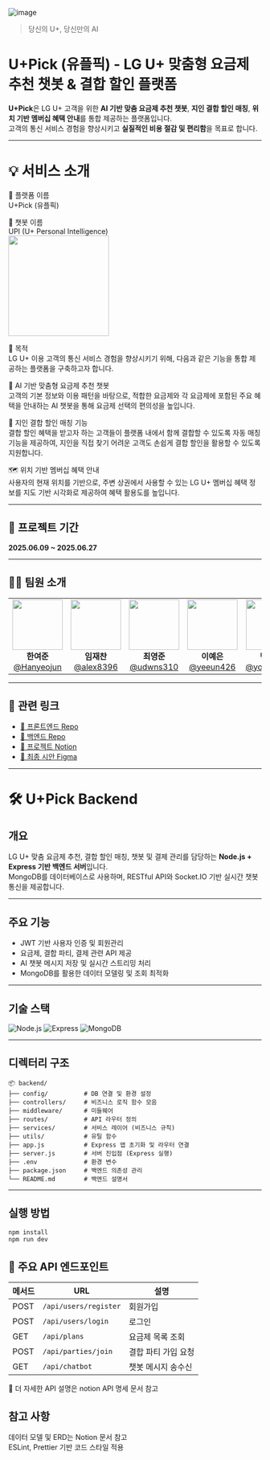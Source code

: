 ![image](https://github.com/user-attachments/assets/36e40504-633a-47c9-a790-07bd92c9e027)

> 당신의 U+, 당신만의 AI

# U+Pick (유플픽) - LG U+ 맞춤형 요금제 추천 챗봇 & 결합 할인 플랫폼

**U+Pick**은 LG U+ 고객을 위한 **AI 기반 맞춤 요금제 추천 챗봇**, **지인 결합 할인 매칭**, **위치 기반 멤버십 혜택 안내**를 통합 제공하는 플랫폼입니다.  
고객의 통신 서비스 경험을 향상시키고 **실질적인 비용 절감 및 편리함**을 목표로 합니다.

---
# 💡 서비스 소개  
📱 플랫폼 이름  
U+Pick (유플픽)  

🤖 챗봇 이름  
UPI (U+ Personal Intelligence)  
<img src="https://github.com/user-attachments/assets/efbe1b87-da10-4987-8e01-88d3af87ec65" width="200"/>


🎯 목적  
LG U+ 이용 고객의 통신 서비스 경험을 향상시키기 위해, 다음과 같은 기능을 통합 제공하는 플랫폼을 구축하고자 합니다.

🧠 AI 기반 맞춤형 요금제 추천 챗봇  
고객의 기본 정보와 이용 패턴을 바탕으로,
적합한 요금제와 각 요금제에 포함된 주요 혜택을 안내하는 AI 챗봇을 통해 요금제 선택의 편의성을 높입니다.

👥 지인 결합 할인 매칭 기능  
결합 할인 혜택을 받고자 하는 고객들이 플랫폼 내에서 함께 결합할 수 있도록 자동 매칭 기능을 제공하여,
지인을 직접 찾기 어려운 고객도 손쉽게 결합 할인을 활용할 수 있도록 지원합니다.

🗺️ 위치 기반 멤버십 혜택 안내  
사용자의 현재 위치를 기반으로,
주변 상권에서 사용할 수 있는 LG U+ 멤버십 혜택 정보를 지도 기반 시각화로 제공하여 혜택 활용도를 높입니다.

---

## 📅 프로젝트 기간

**2025.06.09 ~ 2025.06.27**

---

## 👨‍💻 팀원 소개

<table>
  <tr>
    <td align="center">
      <img src="https://avatars.githubusercontent.com/u/110558148?v=4" width="100" /><br/>
      <strong>한여준</strong><br/>
      <a href="https://github.com/Hanyeojun">@Hanyeojun</a>
    </td>
    <td align="center">
      <img src="https://avatars.githubusercontent.com/u/63743294?v=4" width="100" /><br/>
      <strong>임재찬</strong><br/>
      <a href="https://github.com/alex8396">@alex8396</a>
    </td>
    <td align="center">
      <img src="https://avatars.githubusercontent.com/u/101700659?v=4" width="100" /><br/>
      <strong>최영준</strong><br/>
      <a href="https://github.com/udwns310">@udwns310</a>
    </td>
    <td align="center">
      <img src="https://avatars.githubusercontent.com/u/88296511?v=4" width="100" /><br/>
      <strong>이예은</strong><br/>
      <a href="https://github.com/yeeun426">@yeeun426</a>
    </td>
    <td align="center">
      <img src="https://avatars.githubusercontent.com/u/180901036?v=4" width="100" /><br/>
      <strong>박용규</strong><br/>
      <a href="https://github.com/yonggyu99">@yonggyu99</a>
    </td>
  </tr>
</table>

---

## 🔗 관련 링크

- [🔗 프론트엔드 Repo](https://github.com/U-Plus-Pick/Pick_Front)
- [🔗 백엔드 Repo](https://github.com/U-Plus-Pick/Pick_Back)
- [🔗 프로젝트 Notion](https://wonderful-dewberry-9d0.notion.site/04-U-Pick-206796e7580e80cf8e1cefc9df8d4c23?source=copy_link)
- [🔗 최종 시안 Figma](https://www.figma.com/design/qaATYVnUNOeFKnJQU6mdX2/U-Pick?node-id=0-1&p=f&t=FEsA1aEdVqXb2dNQ-0)
---

# 🛠️ U+Pick Backend

## 개요

LG U+ 맞춤 요금제 추천, 결합 할인 매칭, 챗봇 및 결제 관리를 담당하는 **Node.js + Express 기반 백엔드 서버**입니다.  
MongoDB를 데이터베이스로 사용하며, RESTful API와 Socket.IO 기반 실시간 챗봇 통신을 제공합니다.

---

## 주요 기능

- JWT 기반 사용자 인증 및 회원관리
- 요금제, 결합 파티, 결제 관련 API 제공
- AI 챗봇 메시지 저장 및 실시간 스트리밍 처리
- MongoDB를 활용한 데이터 모델링 및 조회 최적화

---

## 기술 스택

![Node.js](https://img.shields.io/badge/Node.js-339933?style=flat&logo=node.js&logoColor=white)
![Express](https://img.shields.io/badge/Express-000000?style=flat&logo=express&logoColor=white)
![MongoDB](https://img.shields.io/badge/MongoDB-47A248?style=flat&logo=mongodb&logoColor=white)

---

## 디렉터리 구조

````
📦 backend/
├── config/          # DB 연결 및 환경 설정
├── controllers/     # 비즈니스 로직 함수 모음
├── middleware/      # 미들웨어
├── routes/          # API 라우터 정의
├── services/        # 서비스 레이어 (비즈니스 규칙)
├── utils/           # 유틸 함수
├── app.js           # Express 앱 초기화 및 라우터 연결
├── server.js        # 서버 진입점 (Express 실행)
├── .env             # 환경 변수
├── package.json     # 백엔드 의존성 관리
└── README.md        # 백엔드 설명서

````
---

## 실행 방법

```bash
npm install
npm run dev
````

## 📌 주요 API 엔드포인트

| 메서드 | URL                   | 설명                     |
|--------|------------------------|--------------------------|
| POST   | `/api/users/register` | 회원가입                 |
| POST   | `/api/users/login`    | 로그인                   |
| GET    | `/api/plans`          | 요금제 목록 조회         |
| POST   | `/api/parties/join`   | 결합 파티 가입 요청      |
| GET    | `/api/chatbot`        | 챗봇 메시지 송수신       |

📌 더 자세한 API 설명은 notion API 명세 문서 참고

## 참고 사항
데이터 모델 및 ERD는 Notion 문서 참고  
ESLint, Prettier 기반 코드 스타일 적용
